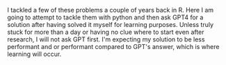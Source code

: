 I tackled a few of these problems a couple of years back in R. Here I am going to attempt to tackle them with python and then ask GPT4 for a solution after having solved it myself for learning purposes. Unless truly stuck for more than a day or having no clue where to start even after research, I will not ask GPT first. I'm expecting my solution to be less performant and or performant compared to GPT's answer, which is where learning will occur.
